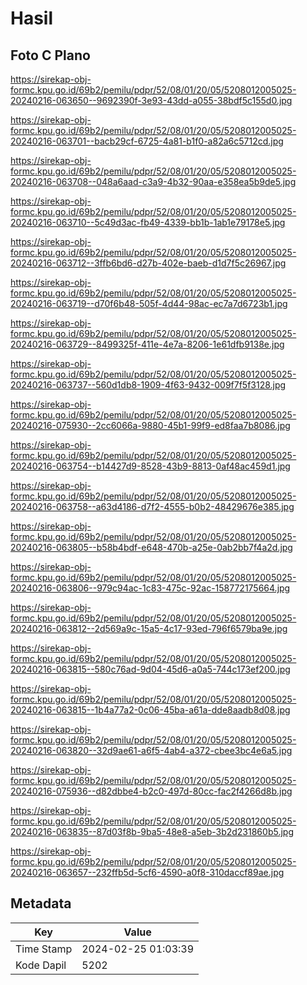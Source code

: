 # Hasil

## Foto C Plano

https://sirekap-obj-formc.kpu.go.id/69b2/pemilu/pdpr/52/08/01/20/05/5208012005025-20240216-063650--9692390f-3e93-43dd-a055-38bdf5c155d0.jpg

https://sirekap-obj-formc.kpu.go.id/69b2/pemilu/pdpr/52/08/01/20/05/5208012005025-20240216-063701--bacb29cf-6725-4a81-b1f0-a82a6c5712cd.jpg

https://sirekap-obj-formc.kpu.go.id/69b2/pemilu/pdpr/52/08/01/20/05/5208012005025-20240216-063708--048a6aad-c3a9-4b32-90aa-e358ea5b9de5.jpg

https://sirekap-obj-formc.kpu.go.id/69b2/pemilu/pdpr/52/08/01/20/05/5208012005025-20240216-063710--5c49d3ac-fb49-4339-bb1b-1ab1e79178e5.jpg

https://sirekap-obj-formc.kpu.go.id/69b2/pemilu/pdpr/52/08/01/20/05/5208012005025-20240216-063712--3ffb6bd6-d27b-402e-baeb-d1d7f5c26967.jpg

https://sirekap-obj-formc.kpu.go.id/69b2/pemilu/pdpr/52/08/01/20/05/5208012005025-20240216-063719--d70f6b48-505f-4d44-98ac-ec7a7d6723b1.jpg

https://sirekap-obj-formc.kpu.go.id/69b2/pemilu/pdpr/52/08/01/20/05/5208012005025-20240216-063729--8499325f-411e-4e7a-8206-1e61dfb9138e.jpg

https://sirekap-obj-formc.kpu.go.id/69b2/pemilu/pdpr/52/08/01/20/05/5208012005025-20240216-063737--560d1db8-1909-4f63-9432-009f7f5f3128.jpg

https://sirekap-obj-formc.kpu.go.id/69b2/pemilu/pdpr/52/08/01/20/05/5208012005025-20240216-075930--2cc6066a-9880-45b1-99f9-ed8faa7b8086.jpg

https://sirekap-obj-formc.kpu.go.id/69b2/pemilu/pdpr/52/08/01/20/05/5208012005025-20240216-063754--b14427d9-8528-43b9-8813-0af48ac459d1.jpg

https://sirekap-obj-formc.kpu.go.id/69b2/pemilu/pdpr/52/08/01/20/05/5208012005025-20240216-063758--a63d4186-d7f2-4555-b0b2-48429676e385.jpg

https://sirekap-obj-formc.kpu.go.id/69b2/pemilu/pdpr/52/08/01/20/05/5208012005025-20240216-063805--b58b4bdf-e648-470b-a25e-0ab2bb7f4a2d.jpg

https://sirekap-obj-formc.kpu.go.id/69b2/pemilu/pdpr/52/08/01/20/05/5208012005025-20240216-063806--979c94ac-1c83-475c-92ac-158772175664.jpg

https://sirekap-obj-formc.kpu.go.id/69b2/pemilu/pdpr/52/08/01/20/05/5208012005025-20240216-063812--2d569a9c-15a5-4c17-93ed-796f6579ba9e.jpg

https://sirekap-obj-formc.kpu.go.id/69b2/pemilu/pdpr/52/08/01/20/05/5208012005025-20240216-063815--580c76ad-9d04-45d6-a0a5-744c173ef200.jpg

https://sirekap-obj-formc.kpu.go.id/69b2/pemilu/pdpr/52/08/01/20/05/5208012005025-20240216-063815--1b4a77a2-0c06-45ba-a61a-dde8aadb8d08.jpg

https://sirekap-obj-formc.kpu.go.id/69b2/pemilu/pdpr/52/08/01/20/05/5208012005025-20240216-063820--32d9ae61-a6f5-4ab4-a372-cbee3bc4e6a5.jpg

https://sirekap-obj-formc.kpu.go.id/69b2/pemilu/pdpr/52/08/01/20/05/5208012005025-20240216-075936--d82dbbe4-b2c0-497d-80cc-fac2f4266d8b.jpg

https://sirekap-obj-formc.kpu.go.id/69b2/pemilu/pdpr/52/08/01/20/05/5208012005025-20240216-063835--87d03f8b-9ba5-48e8-a5eb-3b2d231860b5.jpg

https://sirekap-obj-formc.kpu.go.id/69b2/pemilu/pdpr/52/08/01/20/05/5208012005025-20240216-063657--232ffb5d-5cf6-4590-a0f8-310daccf89ae.jpg


## Metadata

| Key        | Value               |
| ---------- | ------------------- |
| Time Stamp | 2024-02-25 01:03:39 |
| Kode Dapil | 5202                |




